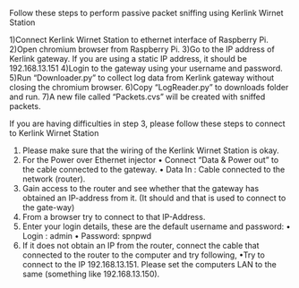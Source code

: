Follow these steps to perform passive packet sniffing using Kerlink Wirnet Station

1)Connect Kerlink Wirnet Station to ethernet interface of Raspberry Pi.
2)Open chromium browser from Raspberry Pi.
3)Go to the IP address of Kerlink gateway.
	If you are using a static IP address, it should be 192.168.13.151
4)Login to the gateway using your username and password.
5)Run “Downloader.py” to collect log data from Kerlink gateway without closing the chromium browser.
6)Copy “LogReader.py” to downloads folder and run.
7)A new file called “Packets.cvs” will be created with sniffed packets.

If you are having difficulties in step 3, please follow these steps to connect to Kerlink Wirnet Station

1.	Please make sure that the wiring of the  Kerlink Wirnet Station is okay.
2.	For the Power over Ethernet injector 
	•	Connect “Data & Power out”   to the cable connected to the gateway.
	•	Data In : Cable connected to the network (router).
3.	Gain access to the router and see whether that the gateway has obtained an IP-address from it. (It should and that is used to connect to the gate-way)
4.	From a browser try to connect to that IP-Address.
5.	Enter your login details, these are the default username and password: 
	•	Login : admin
	•	Password: spnpwd
6.	If it does not obtain an IP from the router, connect the cable that connected to the router to the computer and try following,
	•Try to connect to the IP 192.168.13.151. Please set the computers LAN to the same (something like 192.168.13.150).
